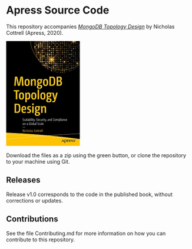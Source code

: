 # Apress Source Code

This repository accompanies [*MongoDB Topology Design*](https://www.apress.com/9781484258163) by Nicholas Cottrell (Apress, 2020).

[comment]: #cover
![Cover image](9781484258163.jpg)

Download the files as a zip using the green button, or clone the repository to your machine using Git.

## Releases

Release v1.0 corresponds to the code in the published book, without corrections or updates.

## Contributions

See the file Contributing.md for more information on how you can contribute to this repository.